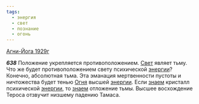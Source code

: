 ```yaml
---
tags:
  - энергия
  - свет
  - познание
  - огонь
---
```


[Агни-Йога 1929г](/agni/1929)

___638___
Положение укрепляется противоположением. [Свет](/tag/#[свет](/tag/#свет)) являет тьму. Что же будет противоположением свету психической [энергии](/tag/#энергия)? Конечно, абсолютная тьма. Эта эманация мертвенности пустоты и ничтожества будет тенью [Огня](/tag/#огонь) высшей [энергии](/tag/#энергия). Если [знаем](/tag/#познание) кристалл психической [энергии](/tag/#энергия), то [знаем](/tag/#познание) отложение тьмы. Высшее восхождение Тероса отзвучит низшему падению Тамаса.